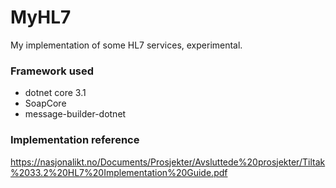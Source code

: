 # MyHL7

My implementation of some HL7 services, experimental.

### Framework used

- dotnet core 3.1
- SoapCore
- message-builder-dotnet

### Implementation reference

https://nasjonalikt.no/Documents/Prosjekter/Avsluttede%20prosjekter/Tiltak%2033.2%20HL7%20Implementation%20Guide.pdf